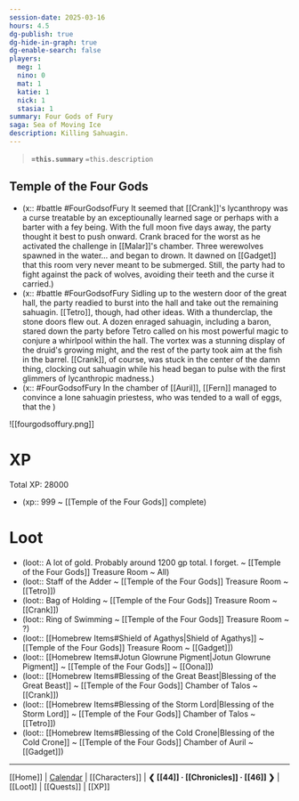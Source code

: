 ```yaml
---
session-date: 2025-03-16
hours: 4.5
dg-publish: true
dg-hide-in-graph: true
dg-enable-search: false
players:
  meg: 1
  nino: 0
  mat: 1
  katie: 1
  nick: 1
  stasia: 1
summary: Four Gods of Fury
saga: Sea of Moving Ice
description: Killing Sahuagin.
---
```


> **`=this.summary`**
> `=this.description`

## Temple of the Four Gods
- (x::  #battle #FourGodsofFury It seemed that [[Crank]]'s lycanthropy was a  curse treatable by an exceptiounally learned sage or perhaps with a barter with a fey being. With the full moon five days away, the party thought it best to push onward. Crank braced for the worst as he activated the challenge in [[Malar]]'s chamber. Three werewolves spawned in the water... and began to drown. It dawned on [[Gadget]] that this room very never meant to be submerged. Still, the party had to fight against the pack of wolves, avoiding their teeth and the curse it carried.)
- (x::  #battle #FourGodsofFury Sidling up to the western door of the great hall, the party readied to burst into the hall and take out the remaining sahuagin. [[Tetro]], though, had other ideas. With a thunderclap, the stone doors flew out. A dozen enraged sahuagin, including a baron, stared down the party before Tetro called on his most powerful magic to conjure a whirlpool within the hall. The vortex was a stunning display of the druid's growing might, and the rest of the party took aim at the fish in the barrel. [[Crank]], of course, was stuck in the center of the damn thing, clocking out sahuagin while his head began to pulse with the first glimmers of lycanthropic madness.)
- (x::  #FourGodsofFury In the chamber of [[Auril]], [[Fern]] managed to convince a lone sahuagin priestess, who was tended to a wall of eggs, that the  )

![[fourgodsoffury.png]]

# XP
Total XP: 28000
- (xp:: 999 ~ [[Temple of the Four Gods]] complete) 

# Loot

- (loot::  A lot of gold. Probably around 1200 gp total. I forget. ~ [[Temple of the Four Gods]] Treasure Room ~ All)
- (loot::  Staff of the Adder ~ [[Temple of the Four Gods]] Treasure Room ~ [[Tetro]])
- (loot::  Bag of Holding ~ [[Temple of the Four Gods]] Treasure Room ~ [[Crank]])
- (loot::  Ring of Swimming ~ [[Temple of the Four Gods]] Treasure Room ~ ?)
- (loot::  [[Homebrew Items#Shield of Agathys|Shield of Agathys]] ~ [[Temple of the Four Gods]] Treasure Room ~ [[Gadget]])
- (loot::  [[Homebrew Items#Jotun Glowrune Pigment|Jotun Glowrune Pigment]] ~ [[Temple of the Four Gods]] ~ [[Oona]])
- (loot::  [[Homebrew Items#Blessing of the Great Beast|Blessing of the Great Beast]] ~ [[Temple of the Four Gods]] Chamber of Talos ~ [[Crank]])
- (loot::  [[Homebrew Items#Blessing of the Storm Lord|Blessing of the Storm Lord]] ~ [[Temple of the Four Gods]] Chamber of Talos ~ [[Tetro]])
- (loot::  [[Homebrew Items#Blessing of the Cold Crone|Blessing of the Cold Crone]] ~ [[Temple of the Four Gods]] Chamber of Auril ~ [[Gadget]])


---
[[Home]] | [Calendar](https://app.fantasy-calendar.com/calendars/38f9e3f5098bac1f655a4fb4241f35eb) | [[Characters]] | **❮ [[44]] · [[Chronicles]] ·  [[46]] ❯** | [[Loot]] | [[Quests]]  | [[XP]]